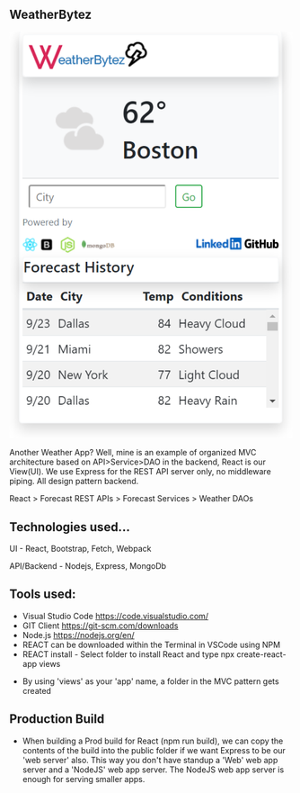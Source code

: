 ## WeatherBytez

![preview](./appimage.png)

Another Weather App? Well, mine is an example of organized MVC architecture based on API>Service>DAO in the backend, React is our View(UI). We use Express for the REST API server only, no middleware piping. All design pattern backend.

React > Forecast REST APIs > Forecast Services > Weather DAOs

## Technologies used...

UI - React, Bootstrap, Fetch, Webpack

API/Backend - Nodejs, Express, MongoDb

## Tools used:

- Visual Studio Code https://code.visualstudio.com/
- GIT Client https://git-scm.com/downloads
- Node.js https://nodejs.org/en/
- REACT can be downloaded within the Terminal in VSCode using NPM
- REACT install - Select folder to install React and type npx create-react-app views

* By using 'views' as your 'app' name, a folder in the MVC pattern gets created

## Production Build

- When building a Prod build for React (npm run build), we can copy the contents of the build into the public folder if we want Express to be our 'web server' also. This way you don't have standup a 'Web' web app server and a 'NodeJS' web app server. The NodeJS web app server is enough for serving smaller apps.
